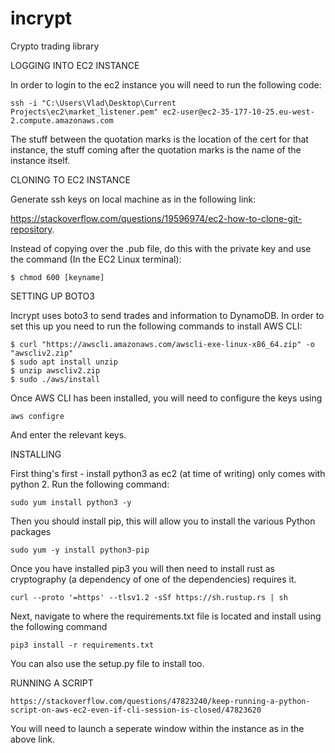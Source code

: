 # incrypt
Crypto trading library

LOGGING INTO EC2 INSTANCE

In order to login to the ec2 instance you will need to run the following code:
    
    ssh -i "C:\Users\Vlad\Desktop\Current Projects\ec2\market_listener.pem" ec2-user@ec2-35-177-10-25.eu-west-2.compute.amazonaws.com
The stuff between the quotation marks is the location of the cert for that instance, the stuff coming after the quotation marks is the name of the instance itself.


CLONING TO EC2 INSTANCE

Generate ssh keys on local machine as in the following link:

  https://stackoverflow.com/questions/19596974/ec2-how-to-clone-git-repository.

Instead of copying over the .pub file, do this with the private key and use the command (In the EC2 Linux terminal):
    
    $ chmod 600 [keyname]
    

SETTING UP BOTO3

Incrypt uses boto3 to send trades and information to DynamoDB. In order to set this up you need to run the following commands to install AWS CLI:

    $ curl "https://awscli.amazonaws.com/awscli-exe-linux-x86_64.zip" -o "awscliv2.zip"
    $ sudo apt install unzip
    $ unzip awscliv2.zip
    $ sudo ./aws/install
  
Once AWS CLI has been installed, you will need to configure the keys using 

    aws configre
    
And enter the relevant keys.

INSTALLING

First thing's first - install python3 as ec2 (at time of writing) only comes with python 2. Run the following command:

    sudo yum install python3 -y

Then you should install pip, this will allow you to install the various Python packages

    sudo yum -y install python3-pip
    
Once you have installed pip3 you will then need to install rust as cryptography (a dependency of one of the dependencies) requires it.

    curl --proto '=https' --tlsv1.2 -sSf https://sh.rustup.rs | sh

Next, navigate to where the requirements.txt file is located and install using the following command

    pip3 install -r requirements.txt
    
You can also use the setup.py file to install too.

RUNNING A SCRIPT

    https://stackoverflow.com/questions/47823240/keep-running-a-python-script-on-aws-ec2-even-if-cli-session-is-closed/47823620
    
You will need to launch a seperate window within the instance as in the above link.

